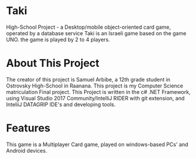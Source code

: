 # Taki
High-School Project - a Desktop/mobile object-oriented card game, operated by a database service
Taki is an Israeli game based on the game UNO. the game is played by 2 to 4 players.

# About This Project
The creator of this project is Samuel Arbibe, a 12th grade student in Ostrovsky High-School in Raanana.
This project is my Computer Science matriculation Final project.
This Project is written in the c# .NET Framework, using Visual Studio 2017 Community/IntelliJ RIDER with git extension, and InteliiJ DATAGRIP IDE's and developing tools.

# Features
This game is a Multiplayer Card game, played on windows-based PCs' and Android devices.

